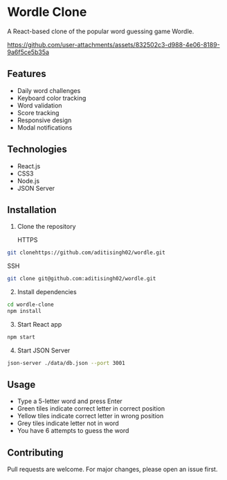 # Wordle Clone

A React-based clone of the popular word guessing game Wordle.


https://github.com/user-attachments/assets/832502c3-d988-4e06-8189-9a6f5ce5b35a


## Features

- Daily word challenges
- Keyboard color tracking
- Word validation
- Score tracking
- Responsive design
- Modal notifications

## Technologies

- React.js
- CSS3
- Node.js
- JSON Server

## Installation

1. Clone the repository

   HTTPS

```bash
git clonehttps://github.com/aditisingh02/wordle.git
```

SSH

```bash
git clone git@github.com:aditisingh02/wordle.git
```

2. Install dependencies

```bash
cd wordle-clone
npm install
```

3. Start React app

```bash
npm start
```

4. Start JSON Server

```bash
json-server ./data/db.json --port 3001
```

## Usage

- Type a 5-letter word and press Enter
- Green tiles indicate correct letter in correct position
- Yellow tiles indicate correct letter in wrong position
- Grey tiles indicate letter not in word
- You have 6 attempts to guess the word

## Contributing

Pull requests are welcome. For major changes, please open an issue first.


